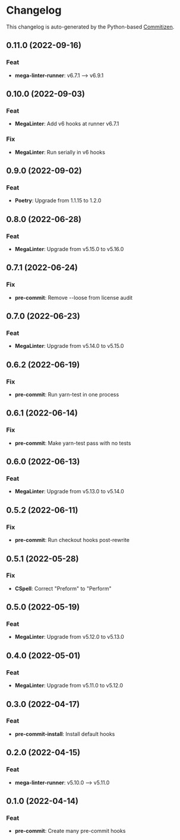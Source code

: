 # Changelog

This changelog is auto-generated by the Python-based
[Commitizen](https://commitizen-tools.github.io/commitizen).

## 0.11.0 (2022-09-16)

### Feat

- **mega-linter-runner**: v6.7.1 --> v6.9.1

## 0.10.0 (2022-09-03)

### Feat

- **MegaLinter**: Add v6 hooks at runner v6.7.1

### Fix

- **MegaLinter**: Run serially in v6 hooks

## 0.9.0 (2022-09-02)

### Feat

- **Poetry**: Upgrade from 1.1.15 to 1.2.0

## 0.8.0 (2022-06-28)

### Feat

- **MegaLinter**: Upgrade from v5.15.0 to v5.16.0

## 0.7.1 (2022-06-24)

### Fix

- **pre-commit**: Remove --loose from license audit

## 0.7.0 (2022-06-23)

### Feat

- **MegaLinter**: Upgrade from v5.14.0 to v5.15.0

## 0.6.2 (2022-06-19)

### Fix

- **pre-commit**: Run yarn-test in one process

## 0.6.1 (2022-06-14)

### Fix

- **pre-commit**: Make yarn-test pass with no tests

## 0.6.0 (2022-06-13)

### Feat

- **MegaLinter**: Upgrade from v5.13.0 to v5.14.0

## 0.5.2 (2022-06-11)

### Fix

- **pre-commit**: Run checkout hooks post-rewrite

## 0.5.1 (2022-05-28)

### Fix

- **CSpell**: Correct "Preform" to "Perform"

## 0.5.0 (2022-05-19)

### Feat

- **MegaLinter**: Upgrade from v5.12.0 to v5.13.0

## 0.4.0 (2022-05-01)

### Feat

- **MegaLinter**: Upgrade from v5.11.0 to v5.12.0

## 0.3.0 (2022-04-17)

### Feat

- **pre-commit-install**: Install default hooks

## 0.2.0 (2022-04-15)

### Feat

- **mega-linter-runner**: v5.10.0 --> v5.11.0

## 0.1.0 (2022-04-14)

### Feat

- **pre-commit**: Create many pre-commit hooks
